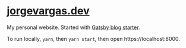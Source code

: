 # [jorgevargas.dev](https://jorgevargas.dev)

My personal website. Started with [Gatsby blog starter](https://github.com/gatsbyjs/gatsby-starter-blog).

To run locally, `yarn`, then `yarn start`, then open https://localhost:8000.
